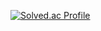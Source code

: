 [![Solved.ac Profile](http://mazassumnida.wtf/api/v2/generate_badge?boj=Polariche)](https://solved.ac/Polariche/)
